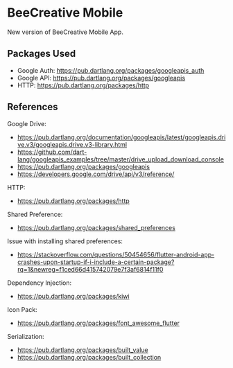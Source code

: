# BeeCreative Mobile

New version of BeeCreative Mobile App.


## Packages Used
- Google Auth: https://pub.dartlang.org/packages/googleapis_auth
- Google API: https://pub.dartlang.org/packages/googleapis
- HTTP: https://pub.dartlang.org/packages/http


## References
Google Drive:
- https://pub.dartlang.org/documentation/googleapis/latest/googleapis.drive.v3/googleapis.drive.v3-library.html
- https://github.com/dart-lang/googleapis_examples/tree/master/drive_upload_download_console
- https://pub.dartlang.org/packages/googleapis
- https://developers.google.com/drive/api/v3/reference/

HTTP: 
- https://pub.dartlang.org/packages/http

Shared Preference:
- https://pub.dartlang.org/packages/shared_preferences

Issue with installing shared preferences: 
- https://stackoverflow.com/questions/50454656/flutter-android-app-crashes-upon-startup-if-i-include-a-certain-package?rq=1&newreg=f1ced66d415742079e7f3af6814f11f0

Dependency Injection:
- https://pub.dartlang.org/packages/kiwi

Icon Pack:
- https://pub.dartlang.org/packages/font_awesome_flutter

Serialization:
- https://pub.dartlang.org/packages/built_value
- https://pub.dartlang.org/packages/built_collection


